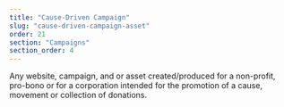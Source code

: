```yaml
---
title: "Cause-Driven Campaign"
slug: "cause-driven-campaign-asset"
order: 21
section: "Campaigns"
section_order: 4
---
```


Any website, campaign, and or asset created/produced for a non-profit, pro-bono or for a corporation intended for the promotion of a cause, movement or collection of donations.